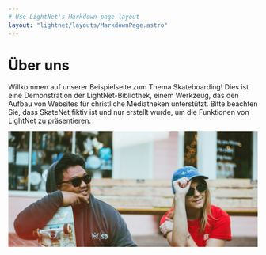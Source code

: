 ```yaml
---
# Use LightNet's Markdown page layout
layout: "lightnet/layouts/MarkdownPage.astro"
---
```


# Über uns

<!--
INSTRUCTIONS:
This file is the English version of your "About" page.
If your site does not support English (`en`) as a site language, you may delete this file.

RECOMMENDED CONTENT SECTIONS:
1. **Introduction** – Briefly describe your ministry, organization, or purpose.
2. **Contact Information** – How people can get in touch (email, form link, social media, etc.).
3. **Takedown Policy** – Outline how to request content removal.
4. **Copyright & Usage** – State your copyright policy and any permissions or restrictions.
5. **Additional Notes** – Mission statement, history, or acknowledgments.

TIP: Keep the tone consistent with the rest of your site.
-->

Willkommen auf unserer Beispielseite zum Thema Skateboarding! Dies ist eine Demonstration der LightNet-Bibliothek, einem Werkzeug, das den Aufbau von Websites für christliche Mediatheken unterstützt. Bitte beachten Sie, dass SkateNet fiktiv ist und nur erstellt wurde, um die Funktionen von LightNet zu präsentieren.

<!--
IMAGE GUIDELINES:
- Image files will be automatically optimized by Astro.
- Accepted formats: .jpg, .png, .webp
- Place assets in the `/assets` directory.
-->

![Skate community](../../assets/hero.webp)
